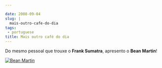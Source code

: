 ```yaml
---

date: 2008-09-04
slug: |
  mais-outro-cafe-do-dia
tags:
 - portuguese
title: Mais outro café do dia
---
```


Do mesmo pessoal que trouxe o **Frank Sumatra**, apresento o **Bean
Martin**!

[![Bean
Martin](http://farm4.static.flickr.com/3245/2828328633_f2ee79f808.jpg)](http://www.flickr.com/photos/ogmaciel/2828328633/)
